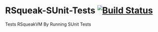 # RSqueak-SUnit-Tests [![Build Status](https://travis-ci.org/HPI-SWA-Lab/RSqueak-SUnit-Tests.svg?branch=master)](https://travis-ci.org/HPI-SWA-Lab/RSqueak-SUnit-Tests)
Tests RSqueakVM By Running SUnit Tests
